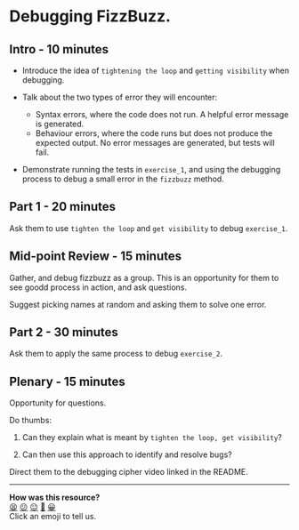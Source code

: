 # Debugging FizzBuzz.

## Intro - 10 minutes

- Introduce the idea of `tightening the loop` and `getting visibility` when debugging.

- Talk about the two types of error they will encounter:
  - Syntax errors, where the code does not run. A helpful error message is generated.
  - Behaviour errors, where the code runs but does not produce the expected output. No error messages are generated, but tests will fail.

- Demonstrate running the tests in `exercise_1`, and using the debugging process to debug a small error in the `fizzbuzz` method.

## Part 1 - 20 minutes

Ask them to use `tighten the loop` and `get visibility` to debug `exercise_1`.

## Mid-point Review - 15 minutes

Gather, and debug fizzbuzz as a group. This is an opportunity for them to see goodd process in action, and ask questions.

Suggest picking names at random and asking them to solve one error.

## Part 2 - 30 minutes

Ask them to apply the same process to debug `exercise_2`.

## Plenary - 15 minutes

Opportunity for questions.

Do thumbs:

1. Can they explain what is meant by `tighten the loop, get visibility`?

2. Can then use this approach to identify and resolve bugs?

Direct them to the debugging cipher video linked in the README.

<!-- BEGIN GENERATED SECTION DO NOT EDIT -->

---

**How was this resource?**  
[😫](https://airtable.com/shrUJ3t7KLMqVRFKR?prefill_Repository=skills-workshops&prefill_File=week-1/debugging_fizzbuzz/COACH_INSTRUCTIONS.md&prefill_Sentiment=😫) [😕](https://airtable.com/shrUJ3t7KLMqVRFKR?prefill_Repository=skills-workshops&prefill_File=week-1/debugging_fizzbuzz/COACH_INSTRUCTIONS.md&prefill_Sentiment=😕) [😐](https://airtable.com/shrUJ3t7KLMqVRFKR?prefill_Repository=skills-workshops&prefill_File=week-1/debugging_fizzbuzz/COACH_INSTRUCTIONS.md&prefill_Sentiment=😐) [🙂](https://airtable.com/shrUJ3t7KLMqVRFKR?prefill_Repository=skills-workshops&prefill_File=week-1/debugging_fizzbuzz/COACH_INSTRUCTIONS.md&prefill_Sentiment=🙂) [😀](https://airtable.com/shrUJ3t7KLMqVRFKR?prefill_Repository=skills-workshops&prefill_File=week-1/debugging_fizzbuzz/COACH_INSTRUCTIONS.md&prefill_Sentiment=😀)  
Click an emoji to tell us.

<!-- END GENERATED SECTION DO NOT EDIT -->
